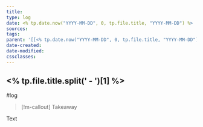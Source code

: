 ```yaml
---
title: 
type: log
date: <% tp.date.now("YYYY-MM-DD", 0, tp.file.title, "YYYY-MM-DD") %>
sources:
tags:
parent: '[[<% tp.date.now("YYYY-MM-DD", 0, tp.file.title, "YYYY-MM-DD") %>]]'
date-created: 
date-modified: 
cssclasses: 
---
```


## <% tp.file.title.split(' - ')[1] %>

#log

> [!m-callout]
> Takeaway

Text